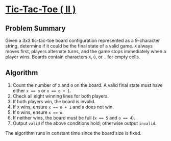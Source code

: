 # [Tic-Tac-Toe ( II )](https://www.spoj.com/problems/TOE2)

## Problem Summary
Given a 3x3 tic-tac-toe board configuration represented as a 9-character string, determine if it could be the final state of a valid game. `X` always moves first, players alternate turns, and the game stops immediately when a player wins. Boards contain characters `X`, `O`, or `.` for empty cells.

## Algorithm
1. Count the number of `X` and `O` on the board. A valid final state must have either `x == o` or `x == o + 1`.
2. Check all eight winning lines for both players.
3. If both players win, the board is invalid.
4. If `X` wins, ensure `x == o + 1` and `O` does not win.
5. If `O` wins, ensure `x == o`.
6. If neither wins, the board must be full (`x == 5` and `o == 4`).
7. Output `valid` if the above conditions hold; otherwise output `invalid`.

The algorithm runs in constant time since the board size is fixed.
